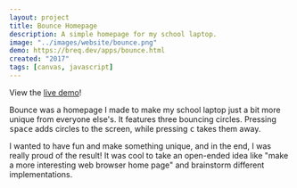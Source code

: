 ```yaml
---
layout: project
title: Bounce Homepage
description: A simple homepage for my school laptop.
image: "../images/website/bounce.png"
demo: https://breq.dev/apps/bounce.html
created: "2017"
tags: [canvas, javascript]
---
```


<div className="text-center my-4 text-2xl">View the <a href="https://breq.dev/apps/bounce.html">live demo</a>!</div>

Bounce was a homepage I made to make my school laptop just a bit more unique from everyone else's. It features three bouncing circles. Pressing <kbd>space</kbd> adds circles to the screen, while pressing <kbd>c</kbd> takes them away.

I wanted to have fun and make something unique, and in the end, I was really proud of the result! It was cool to take an open-ended idea like "make a more interesting web browser home page" and brainstorm different implementations.
